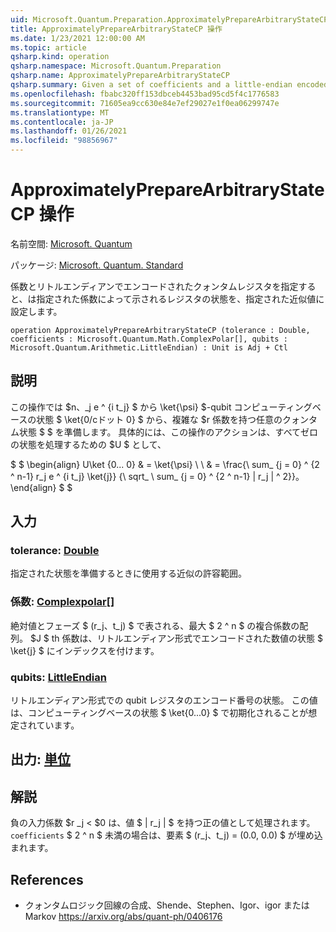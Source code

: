 ```yaml
---
uid: Microsoft.Quantum.Preparation.ApproximatelyPrepareArbitraryStateCP
title: ApproximatelyPrepareArbitraryStateCP 操作
ms.date: 1/23/2021 12:00:00 AM
ms.topic: article
qsharp.kind: operation
qsharp.namespace: Microsoft.Quantum.Preparation
qsharp.name: ApproximatelyPrepareArbitraryStateCP
qsharp.summary: Given a set of coefficients and a little-endian encoded quantum register, prepares an state on that register described by the given coefficients, up to a given approximation tolerance.
ms.openlocfilehash: fbabc320ff153dbceb4453bad95cd5f4c1776583
ms.sourcegitcommit: 71605ea9cc630e84e7ef29027e1f0ea06299747e
ms.translationtype: MT
ms.contentlocale: ja-JP
ms.lasthandoff: 01/26/2021
ms.locfileid: "98856967"
---
```

# <a name="approximatelypreparearbitrarystatecp-operation"></a>ApproximatelyPrepareArbitraryStateCP 操作

名前空間: [Microsoft. Quantum](xref:Microsoft.Quantum.Preparation)

パッケージ: [Microsoft. Quantum. Standard](https://nuget.org/packages/Microsoft.Quantum.Standard)


係数とリトルエンディアンでエンコードされたクォンタムレジスタを指定すると、は指定された係数によって示されるレジスタの状態を、指定された近似値に設定します。

```qsharp
operation ApproximatelyPrepareArbitraryStateCP (tolerance : Double, coefficients : Microsoft.Quantum.Math.ComplexPolar[], qubits : Microsoft.Quantum.Arithmetic.LittleEndian) : Unit is Adj + Ctl
```


## <a name="description"></a>説明

この操作では $n、_j e ^ {i t_j} $ から \ket{\psi} $-qubit コンピューティングベースの状態 $ \ket{0/cドット 0} $ から、複雑な $r 係数を持つ任意のクォンタム状態 $ $ を準備します。
具体的には、この操作のアクションは、すべてゼロの状態を処理するための $U $ として、

$ $ \begin{align} U\ket {0... 0} & = \ket{\psi} \\ \\ & = \frac{\ sum_ {j = 0} ^ {2 ^ n-1} r_j e ^ {i t_j} \ket{j}} {\ sqrt_ \ sum_ {j = 0} ^ {2 ^ n-1} | r_j | ^ 2}}。
\end{align} $ $

## <a name="input"></a>入力

### <a name="tolerance--double"></a>tolerance: [Double](xref:microsoft.quantum.lang-ref.double)

指定された状態を準備するときに使用する近似の許容範囲。


### <a name="coefficients--complexpolar"></a>係数: [Complexpolar](xref:Microsoft.Quantum.Math.ComplexPolar)[]

絶対値とフェーズ $ (r_j、t_j) $ で表される、最大 $ 2 ^ n $ の複合係数の配列。 $J $ th 係数は、リトルエンディアン形式でエンコードされた数値の状態 $ \ket{j} $ にインデックスを付けます。


### <a name="qubits--littleendian"></a>qubits: [LittleEndian](xref:Microsoft.Quantum.Arithmetic.LittleEndian)

リトルエンディアン形式での qubit レジスタのエンコード番号の状態。 この値は、コンピューティングベースの状態 $ \ket{0...0} $ で初期化されることが想定されています。



## <a name="output--unit"></a>出力: [単位](xref:microsoft.quantum.lang-ref.unit)



## <a name="remarks"></a>解説

負の入力係数 $r _j < $0 は、値 $ | r_j | $ を持つ正の値として処理されます。 `coefficients` $ 2 ^ n $ 未満の場合は、要素 $ (r_j、t_j) = (0.0, 0.0) $ が埋め込まれます。

## <a name="references"></a>References

- クォンタムロジック回線の合成、Shende、Stephen、Igor、igor または Markov https://arxiv.org/abs/quant-ph/0406176
